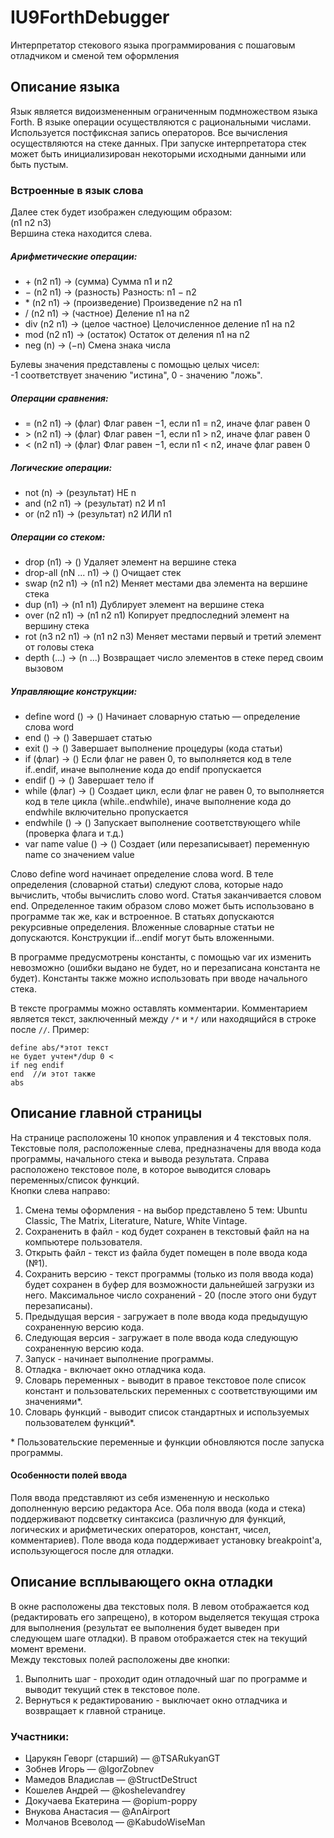 # IU9ForthDebugger
Интерпретатор стекового языка программирования с пошаговым отладчиком и сменой тем оформления

## Описание языка
Язык является видоизмененным ограниченным подмножеством  языка Forth. В языке операции
осуществляются с рациональными числами. Используется постфиксная запись операторов. 
Все вычисления осуществляются на стеке данных. При запуске интерпретатора стек может быть
инициализирован некоторыми исходными данными или быть пустым.

### Встроенные в язык слова
Далее стек будет изображен следующим образом:  
(n1 n2 n3)  
Вершина стека находится слева.  

##### Арифметические операции:
* \+  (n2 n1) → (сумма)         Сумма n1 и n2  
* −   (n2 n1) → (разность)      Разность: n1 − n2  
* \*  (n2 n1) → (произведение)  Произведение n2 на n1  
* \/  (n2 n1) → (частное)       Деление n1 на n2  
* div (n2 n1) → (целое частное) Целочисленное деление n1 на n2  
* mod (n2 n1) → (остаток)       Остаток от деления n1 на n2  
* neg (n) → (−n)                Смена знака числа  
  
Булевы значения представлены с помощью целых чисел:  
-1 соответствует значению "истина", 0 - значению "ложь".

##### Операции сравнения:
* \=  (n2 n1) → (флаг)  Флаг равен −1, если n1 = n2, иначе флаг равен 0  
* \>  (n2 n1) → (флаг)  Флаг равен −1, если n1 > n2, иначе флаг равен 0  
* \<  (n2 n1) → (флаг)  Флаг равен −1, если n1 < n2, иначе флаг равен 0  
  
##### Логические операции:
* not  (n) → (результат)      НЕ n  
* and  (n2 n1) → (результат)  n2 И n1  
* or   (n2 n1) → (результат)  n2 ИЛИ n1  

##### Операции со стеком:
* drop  (n1) → ()               Удаляет элемент на вершине стека  
* drop-all (nN ... n1) → ()     Очищает стек
* swap  (n2 n1) → (n1 n2)       Меняет местами два элемента на вершине стека  
* dup   (n1) → (n1 n1)          Дублирует элемент на вершине стека  
* over  (n2 n1) → (n1 n2 n1)    Копирует предпоследний элемент на вершину стека  
* rot  (n3 n2 n1) → (n1 n2 n3)  Меняет местами первый и третий элемент от головы стека  
* depth (...) → (n ...)         Возвращает число элементов в стеке перед своим вызовом  

##### Управляющие конструкции:
* define word () → ()  Начинает словарную статью — определение слова word  
* end     () → ()  Завершает статью  
* exit    () → ()  Завершает выполнение процедуры (кода статьи)  
* if      (флаг) → ()  Если флаг не равен 0, то выполняется код в теле if..endif, иначе выполнение кода до endif пропускается  
* endif   () → ()  Завершает тело if  
* while   (флаг) → ()  Создает цикл, если флаг не равен 0, то выполняется код в теле цикла (while..endwhile), иначе выполнение кода до endwhile включительно пропускается  
* endwhile () → () Запускает выполнение соответствующего while (проверка флага и т.д.)
* var name value () → () Создает (или перезаписывает) переменную name со значением value  

Слово define word начинает определение слова word. В теле определения
(словарной статьи) следуют слова, которые надо вычислить, чтобы вычислить слово word.
Статья заканчивается словом end. Определенное таким образом слово может быть
использовано в программе так же, как и встроенное. В статьях допускаются рекурсивные
определения. Вложенные словарные статьи не допускаются. Конструкции if...endif могут
быть вложенными.  

В программе предусмотрены константы, с помощью var их изменить невозможно (ошибки выдано не будет, но и перезаписана константа не будет). Константы также можно использовать при вводе начального стека.

В тексте программы можно оставлять комментарии. Комментарием является текст, заключенный между `/*` и `*/` или находящийся в строке после `//`. Пример:  

```
define abs/*этот текст  
не будет учтен*/dup 0 <  
if neg endif  
end  //и этот также
abs
```
## Описание главной страницы
На странице расположены 10 кнопок управления и 4 текстовых поля.  
Текстовые поля, расположенные слева, предназначены для ввода кода программы, начального стека и вывода результата. Справа расположено текстовое поле, в которое выводится словарь переменных/список функций.  
Кнопки слева направо:  
1) Смена темы оформления - на выбор представлено 5 тем: Ubuntu Classic, The Matrix, Literature, Nature, White Vintage.  
2) Сохраненить в файл - код будет сохранен в текстовый файл на на компьютере пользователя.  
3) Открыть файл - текст из файла будет помещен в поле ввода кода (№1).  
4) Сохранить версию - текст программы (только из поля ввода кода) будет сохранен в буфер для возможности дальнейшей загрузки из него. Максимальное число сохранений - 20 (после этого они будут перезаписаны).   
5) Предыдущая версия - загружает в поле ввода кода предыдущую сохраненную версию кода.  
6) Следующая версия - загружает в поле ввода кода следующую сохраненную версию кода.  
7) Запуск - начинает выполнение программы.  
8) Отладка - включает окно отладчика кода.  
9) Словарь переменных - выводит в правое текстовое поле список констант и пользовательских переменных с соответствующими им значениями*.  
10) Словарь функций - выводит список стандартных и используемых пользователем функций*.

\* Пользовательские переменные и функции обновляются после запуска программы.  

#### Особенности полей ввода
Поля ввода представляют из себя измененную и несколько дополненную версию редактора Ace. Оба поля ввода (кода и стека) поддерживают подсветку синтаксиса (различную для функций, логических и арифметических операторов, констант, чисел, комментариев). Поле ввода кода поддерживает установку breakpoint'а, использующегося после для отладки.

## Описание всплывающего окна отладки
В окне расположены два текстовых поля. В левом отображается код (редактировать его запрещено), в котором выделяется текущая строка для выполнения (результат ее выполнения будет выведен при следующем шаге отладки). В правом отображается стек на текущий момент времени.  
Между текстовых полей расположены две кнопки:  
1) Выполнить шаг - проходит один отладочный шаг по программе и выводит текущий стек в текстовое поле.  
2) Вернуться к редактированию - выключает окно отладчика и возвращает к главной странице.  


### Участники:
* Царукян Геворг (старший) — @TSARukyanGT
* Зобнев Игорь — @IgorZobnev
* Мамедов Владислав — @StructDeStruct
* Кошелев Андрей — @koshelevandrey
* Докучаева Екатерина — @opium-poppy
* Внукова Анастасия — @AnAirport
* Молчанов Всеволод — @KabudoWiseMan
